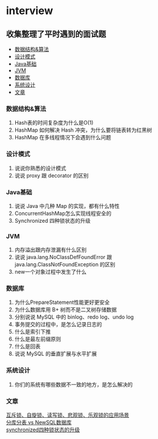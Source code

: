 # interview

## 收集整理了平时遇到的面试题


- [数据结构&算法](#数据结构&算法)
- [设计模式](#设计模式)
- [Java基础](#Java基础)
- [JVM](#JVM)
- [数据库](#数据库)
- [系统设计](#系统设计)
- [文章](#文章)


### 数据结构&算法
1. Hash表的时间复杂度为什么是O(1)
2. HashMap 如何解决 Hash 冲突，为什么要将链表转为红黑树
3. HashMap 在多线程情况下会遇到什么问题


### 设计模式
1. 说说你熟悉的设计模式
2. 说说 proxy 跟 decorator 的区别


### Java基础
1. 说说 Java 中几种 Map 的实现，都有什么特性
2. ConcurrentHashMap怎么实现线程安全的
3. Synchronized 四种锁状态的升级


### JVM
1. 内存溢出跟内存泄漏有什么区别
2. 说说 java.lang.NoClassDefFoundError 跟 java.lang.ClassNotFoundException 的区别
3. new一个对象过程中发生了什么


### 数据库
1. 为什么PrepareStatement性能更好更安全
2. 为什么数据库用 B+ 树而不是二叉树存储数据
3. 分别说说 MySQL 中的 binlog、redo log、undo log
4. 事务提交的过程中，是怎么记录日志的
5. 什么是索引下推
6. 什么是最左前缀原则
7. 什么是回表
8.  说说 MySQL 的垂直扩展与水平扩展


### 系统设计
1. 你们的系统有哪些数据不一致的地方，是怎么解决的


### 文章
[互斥锁、自旋锁、读写锁、悲观锁、乐观锁的应用场景](https://mp.weixin.qq.com/s/6QrQ0TZVqSQq26Rms0_mvA)  
[分库分表 vs NewSQL数据库](https://mp.weixin.qq.com/s/9S-o2jy9YRt2U48LLSLldA)  
[synchronized四种锁状态的升级](https://blog.csdn.net/IPI715718/article/details/90243723)  
